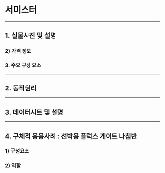 # 서미스터

---
## 1. 실물사진 및 설명 


### 2) 가격 정보


### 3. 주요 구성 요소

---
## 2. 동작원리

---
## 3. 데이터시트 및 설명


    
---
## 4. 구체적 응용사례 : 선박용 플럭스 게이트 나침반

### 1) 구성요소

### 2) 역할
